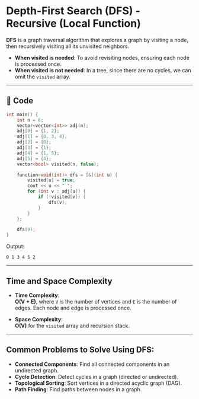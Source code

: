 # Depth-First Search (DFS) - Recursive (Local Function)

**DFS** is a graph traversal algorithm that explores a graph by visiting a node, then recursively visiting all its unvisited neighbors.

- **When visited is needed**: To avoid revisiting nodes, ensuring each node is processed once.
- **When visited is not needed**: In a tree, since there are no cycles, we can omit the `visited` array.

---

## 🔧 Code

```cpp
int main() {
    int n = 6;
    vector<vector<int>> adj(n);
    adj[0] = {1, 2};
    adj[1] = {0, 3, 4};
    adj[2] = {0};
    adj[3] = {1};
    adj[4] = {1, 5};
    adj[5] = {4};
    vector<bool> visited(n, false);

    function<void(int)> dfs = [&](int u) {
        visited[u] = true;
        cout << u << " ";
        for (int v : adj[u]) {
            if (!visited[v]) {
                dfs(v);
            }
        }
    };

    dfs(0);
}
```

Output:
```
0 1 3 4 5 2
```

---

## Time and Space Complexity

- **Time Complexity**:  
  **O(V + E)**, where `V` is the number of vertices and `E` is the number of edges. Each node and edge is processed once.

- **Space Complexity**:  
  **O(V)** for the `visited` array and recursion stack.

---

## Common Problems to Solve Using DFS:

- **Connected Components**: Find all connected components in an undirected graph.
- **Cycle Detection**: Detect cycles in a graph (directed or undirected).
- **Topological Sorting**: Sort vertices in a directed acyclic graph (DAG).
- **Path Finding**: Find paths between nodes in a graph. 